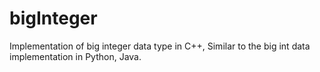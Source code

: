 # bigInteger
Implementation of big integer data type in C++, Similar to the big int data implementation in Python, Java.
